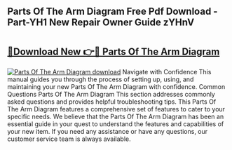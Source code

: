 ## Parts Of The Arm Diagram Free Pdf Download - Part-YH1 New Repair Owner Guide zYHnV

# <h2><a href="http://dfny2b.blite.top/?on=Parts+Of+The+Arm+Diagram">🔗Download New 👉🔴 Parts Of The Arm Diagram</a></h2>

[![Parts Of The Arm Diagram download](https://i.imgur.com/lujVjoI.png)](http://dfny2b.blite.top/?on=Parts+Of+The+Arm+Diagram)
Navigate with Confidence This manual guides you through the process of setting up, using, and maintaining your new Parts Of The Arm Diagram with confidence. Common Questions Parts Of The Arm Diagram This section addresses commonly asked questions and provides helpful troubleshooting tips. This Parts Of The Arm Diagram features a comprehensive set of features to cater to your specific needs. We believe that the Parts Of The Arm Diagram has been an essential guide in your quest to understand the features and capabilities of your new item. If you need any assistance or have any questions, our customer service team is always available.
